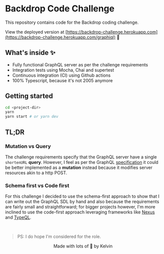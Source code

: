 # Backdrop Code Challenge

This repository contains code for the Backdrop coding challenge.

View the deployed version at [https://backdrop-challenge.herokuapp.com](https://backdrop-challenge.herokuapp.com/graphiql) 🚀 

## What's inside ✨

- Fully functional GraphQL server as per the challenge requirements
- Integration tests using Mocha, Chai and supertest
- Continuous integration (CI) using Github actions
- 100% Typescript, because it's not 2005 anymore

## Getting started

```bash
cd <project-dir>
yarn
yarn start # or yarn dev
```

## TL;DR
### Mutation vs Query
The challenge requirements specify that the GraphQL server have a single ```shortenURL``` **query**. However, I feel as per the GraphQL [specification](http://spec.graphql.org/draft/#sec-Mutation) it could be better implemented as a **mutation** instead because it modifies server resources akin to a http POST.

### Schema first vs Code first
For this challenge I decided to use the schema-first approach to show that I can write out the GraphQL SDL by hand and also because the requirements are fairly small and straightforward; for bigger projects however, I'm more inclined to use the code-first approach leveraging frameworks like [Nexus](https://nexusjs.org) and [TypeQL](https://typeql.com/).

<br/>

>PS: I do hope I'm considered for the role.

<p align="center">Made with lots of 💙 by Kelvin</p>


